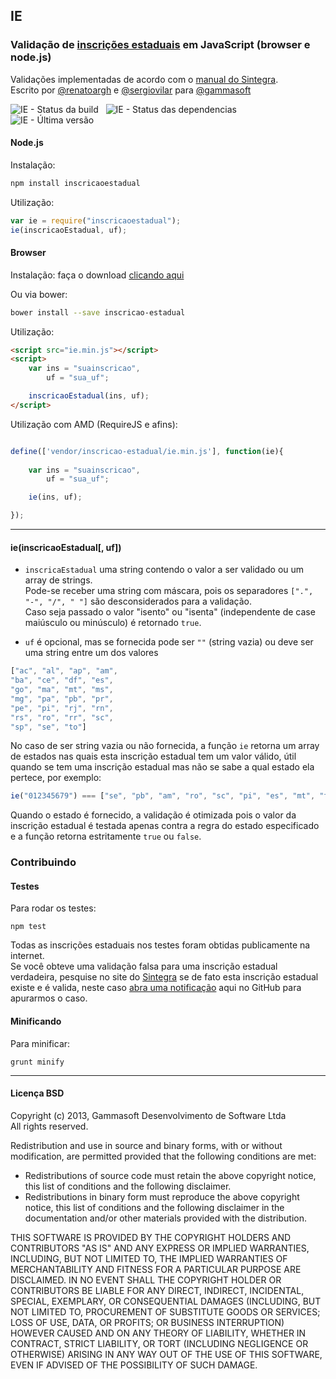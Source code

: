 ## IE 
### Validação de [inscrições estaduais](http://pt.wikipedia.org/wiki/Inscri%C3%A7%C3%A3o_Estadual "Inscrição Estadual no Wikipedia") em JavaScript (browser e node.js)
Validações implementadas de acordo com o [manual do Sintegra](http://www.sintegra.gov.br/insc_est.html).  
Escrito por [@renatoargh](http://www.github.com/renatoargh "Renato Gama") e [@sergiovilar](http://www.github.com/sergiovilar "Sérgio Vilar") para [@gammasoft](http://www.github.com/gammasoft "Gammasoft")

![IE - Status da build](https://travis-ci.org/gammasoft/ie.png) &nbsp; ![IE - Status das dependencias](https://gemnasium.com/gammasoft/ie.png) &nbsp; ![IE - Última versão](https://badge.fury.io/js/inscricaoestadual.png)

#### Node.js 

Instalação:
```bash
npm install inscricaoestadual
```
Utilização:

```javascript
var ie = require("inscricaoestadual");
ie(inscricaoEstadual, uf);
```    
#### Browser

Instalação: faça o download [clicando aqui](https://raw.github.com/gammasoft/ie/master/ie.min.js)

Ou via bower:
```bash
bower install --save inscricao-estadual
```

Utilização:
```html
<script src="ie.min.js"></script>
<script>
    var ins = "suainscricao",
    	uf = "sua_uf";

    inscricaoEstadual(ins, uf);
</script>
```

Utilização com AMD (RequireJS e afins):
```javascript

define(['vendor/inscricao-estadual/ie.min.js'], function(ie){
	
	var ins = "suainscricao",
    	uf = "sua_uf";

    ie(ins, uf);

});
```

-----------------------------------------

#### ie(inscricaoEstadual[, uf])
 - `inscricaEstadual` uma string contendo o valor a ser validado ou um array de strings.  
 Pode-se receber uma string com máscara, pois os separadores `[".", "-", "/", " "]` são desconsiderados para a validação.  
 Caso seja passado o valor "isento" ou "isenta" (independente de case maiúsculo ou minúsculo) é retornado `true`.

 - `uf` é opcional, mas se fornecida pode ser `""` (string vazia) ou deve ser uma string entre um dos valores  

```javascript
["ac", "al", "ap", "am", 
"ba", "ce", "df", "es",
"go", "ma", "mt", "ms",
"mg", "pa", "pb", "pr",
"pe", "pi", "rj", "rn",
"rs", "ro", "rr", "sc",
"sp", "se", "to"]
```       
 No caso de ser string vazia ou não fornecida, a função `ie` retorna um array de estados nas quais esta inscrição estadual tem um valor válido, útil quando se tem uma inscrição estadual mas não se sabe a qual estado ela pertece, por exemplo:  
```javascript
ie("012345679") === ["se", "pb", "am", "ro", "sc", "pi", "es", "mt", "to"];
``` 
 Quando o estado é fornecido, a validação é otimizada pois o valor da inscrição estadual é testada apenas contra a regra do estado especificado e a função retorna estritamente `true` ou `false`.

### Contribuindo

#### Testes

Para rodar os testes:

    npm test

Todas as inscrições estaduais nos testes foram obtidas publicamente na internet.  
Se você obteve uma validação falsa para uma inscrição estadual verdadeira, pesquise no site do [Sintegra](http://www.sintegra.gov.br/ "Sintegra") se de fato esta inscrição estadual existe e é valida, neste caso [abra uma notificação](https://github.com/gammasoft/ie/issues/new) aqui no GitHub para apurarmos o caso. 

#### Minificando

Para minificar:

	grunt minify

-----------------------------------------

#### Licença BSD

Copyright (c) 2013, Gammasoft Desenvolvimento de Software Ltda  
All rights reserved.

Redistribution and use in source and binary forms, with or without modification, are permitted provided that the following conditions are met:

- Redistributions of source code must retain the above copyright notice, this list of conditions and the following disclaimer. 
- Redistributions in binary form must reproduce the above copyright notice, this list of conditions and the following disclaimer in the documentation and/or other materials provided with the distribution. 

THIS SOFTWARE IS PROVIDED BY THE COPYRIGHT HOLDERS AND CONTRIBUTORS "AS IS" AND ANY EXPRESS OR IMPLIED WARRANTIES, INCLUDING, BUT NOT LIMITED TO, THE IMPLIED WARRANTIES OF MERCHANTABILITY AND FITNESS FOR A PARTICULAR PURPOSE ARE DISCLAIMED. IN NO EVENT SHALL THE COPYRIGHT HOLDER OR CONTRIBUTORS BE LIABLE FOR ANY DIRECT, INDIRECT, INCIDENTAL, SPECIAL, EXEMPLARY, OR CONSEQUENTIAL DAMAGES (INCLUDING, BUT NOT LIMITED TO, PROCUREMENT OF SUBSTITUTE GOODS OR SERVICES; LOSS OF USE, DATA, OR PROFITS; OR BUSINESS INTERRUPTION) HOWEVER CAUSED AND ON ANY THEORY OF LIABILITY, WHETHER IN CONTRACT, STRICT LIABILITY, OR TORT (INCLUDING NEGLIGENCE OR OTHERWISE) ARISING IN ANY WAY OUT OF THE USE OF THIS SOFTWARE, EVEN IF ADVISED OF THE POSSIBILITY OF SUCH DAMAGE.
